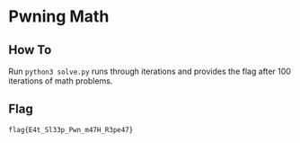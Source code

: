 # Pwning Math

## How To
Run `python3 solve.py` runs through iterations and provides the flag after 100 iterations of math problems.

## Flag
`flag{E4t_Sl33p_Pwn_m47H_R3pe47}`

